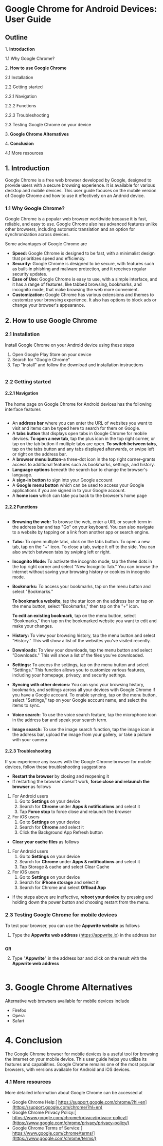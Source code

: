 ﻿# **Google Chrome for Android Devices: User Guide**

## **Outline**

1\.	**Introduction**

1\.1 Why Google Chrome?

2\.	**How to use Google Chrome**

2\.1 Installation

2\.2 Getting started

2\.2.1 Navigation

2\.2.2 Functions

2\.2.3 Troubleshooting

2\.3 Testing Google Chrome on your device	

3\. **Google Chrome Alternatives**	

4\. **Conclusion**

4\.1 More resources

## **1. Introduction**
Google Chrome is a free web browser developed by Google, designed to provide users with a secure browsing experience. It is available for various desktop and mobile devices. This user guide focuses on the mobile version of Google Chrome and how to use it effectively on an Android device. 
### **1.1 Why Google Chrome?**
Google Chrome is a popular web browser worldwide because it is fast, reliable, and easy to use. Google Chrome also has advanced features unlike other browsers, including automatic translation and an option for synchronization across devices.

Some advantages of Google Chrome are

- **Speed:** Google Chrome is designed to be fast, with a minimalist design that prioritizes speed and efficiency. 
- **Security:** Google Chrome is designed to be secure, with features such as built-in phishing and malware protection, and it receives regular security updates.
- **Ease of Use:** Google Chrome is easy to use, with a simple interface, and it has a range of features, like tabbed browsing, bookmarks, and incognito mode, that make browsing the web more convenient.
- **Customization:** Google Chrome has various extensions and themes to customize your browsing experience. It also has options to block ads or change your browser's appearance. 

## **2. How to use Google Chrome**
### **2.1 Installation**
Install Google Chrome on your Android device using these steps

1) Open Google Play Store on your device
1) Search for "Google Chrome"
1) Tap "Install" and follow the download and installation instructions

![]()


### **2.2 Getting started** 
#### **2.2.1 Navigation** 
The home page on Google Chrome for Android devices has the following interface features 

![]()

- An **address bar** where you can enter the URL of websites you want to visit and items can be typed here to search for them on Google.
- A **tabs button** that displays open tabs in Google Chrome for mobile devices. **To open a new tab**, tap the plus icon in the top right corner, or tap on the tab button if multiple tabs are open. **To switch between tabs**, tap on the tabs button and any tabs displayed afterwards, or swipe left or right on the address bar.
- A **browser** **menu button**–a three-dot icon in the top right corner–grants access to additional features such as bookmarks, settings, and history.
- **Language options** beneath the search bar to change the browser's language.
- A **sign-in button** to sign into your Google account
- A **Google menu button** which can be used to access your Google applications if you are signed in to your Google account.
- A **home icon** which can take you back to the browser's home page
#### **2.2.2 Functions**
![]()

- **Browsing the web:** To browse the web, enter a URL or search term in the address bar and tap "Go" on your keyboard. You can also navigate to a website by tapping on a link from another app or search engine. 
- **Tabs:** To open multiple tabs, click on the tabs button. To open a new tab, tap on the "+" icon. To close a tab, swipe it off to the side. You can also switch between tabs by swiping left or right.
- **Incognito Mode:** To activate the incognito mode, tap the three dots in the top right corner and select "New Incognito Tab." You can browse the internet without saving your browsing history or cookies in incognito mode. 
- **Bookmarks:** To access your bookmarks, tap on the menu button and select "Bookmarks." 

  **To bookmark a website**, tap the star icon on the address bar or tap on the menu button, select "Bookmarks," then tap on the "+" icon. 

  **To edit an existing bookmark**, tap on the menu button, select "Bookmarks," then tap on the bookmarked website you want to edit and make your changes. 

- **History:** To view your browsing history, tap the menu button and select "History." This will show a list of the websites you've visited recently.
- **Downloads:** To view your downloads, tap the menu button and select "Downloads." This will show a list of the files you've downloaded.
- **Settings:** To access the settings, tap on the menu button and select "Settings." This function allows you to customize various features, including your homepage, privacy, and security settings.
- **Syncing with other devices:** You can sync your browsing history, bookmarks, and settings across all your devices with Google Chrome if you have a Google account. To enable syncing, tap on the menu button, select "Settings," tap on your Google account name, and select the items to sync.
- **Voice search:** To use the voice search feature, tap the microphone icon in the address bar and speak your search term.
- **Image search:** To use the image search function, tap the image icon in the address bar, upload the image from your gallery, or take a picture with your camera.
#### **2.2.3 Troubleshooting**
If you experience any issues with the Google Chrome browser for mobile devices, follow these troubleshooting suggestions 

- **Restart the browser** by closing and reopening it
- If restarting the browser doesn't work, **force close and relaunch the browser** as follows
1. For Android users
   1) Go to **Settings** on your device
   1) Search for **Chrome** under **Apps & notifications** and select it
   1) Tap **Force stop** to force close and relaunch the browser 
1. For iOS users
   1) Go to **Settings** on your device
   1) Search for **Chrome** and select it
   1) Click the Background App Refresh button 
- **Clear your cache files** as follows
1. For Android users
   1) Go to **Settings** on your device
   1) Search for **Chrome** under **Apps & notifications** and select it
   1) Tap Storage & cache and select Clear Cache 
1. For iOS users
   1) Go to **Settings** on your device
   1) Search for **iPhone storage** and select it
   1) Search for Chrome and select **Offload App**
- If the steps above are ineffective, **reboot your device** by pressing and holding down the power button and choosing restart from the menu.
### **2.3 Testing Google Chrome for mobile devices**
To test your browser, you can use the **Appwrite website** as follows 
1. Type the **Appwrite web address** (https://appwrite.io) in the address bar

![]()

   **OR**

2. Type "**Appwrite**" in the address bar and click on the result with the **Appwrite web address** 

![]()
# **3. Google Chrome Alternatives**
Alternative web browsers available for mobile devices include 
- Firefox 
- Opera 
- Safari
# **4. Conclusion**
The Google Chrome browser for mobile devices is a useful tool for browsing the internet on your mobile device. This user guide helps you utilize its features and capabilities. Google Chrome remains one of the most popular browsers, with versions available for Android and iOS devices.
### **4.1 More resources**
More detailed information about Google Chrome can be accessed at

- Google Chrome Help:[ https://support.google.com/chrome/?hl=en](https://support.google.com/chrome/?hl=en)
- Google Chrome Privacy Policy:[ https://www.google.com/chrome/privacy/privacy-policy/](https://www.google.com/chrome/privacy/privacy-policy/)
- Google Chrome Terms of Service:[ https://www.google.com/chrome/terms/](https://www.google.com/chrome/terms/)
